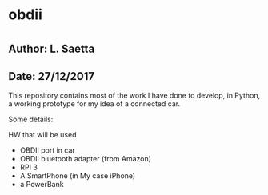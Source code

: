 # obdii
#
## Author: L. Saetta

## Date:   27/12/2017

This repository contains most of the work I have done to develop, in Python,
a working prototype for my idea of a connected car.

Some details:

HW that will be used

- OBDII port in car
- OBDII bluetooth adapter (from Amazon)
- RPI 3
- A SmartPhone (in My case iPhone)
- a PowerBank



